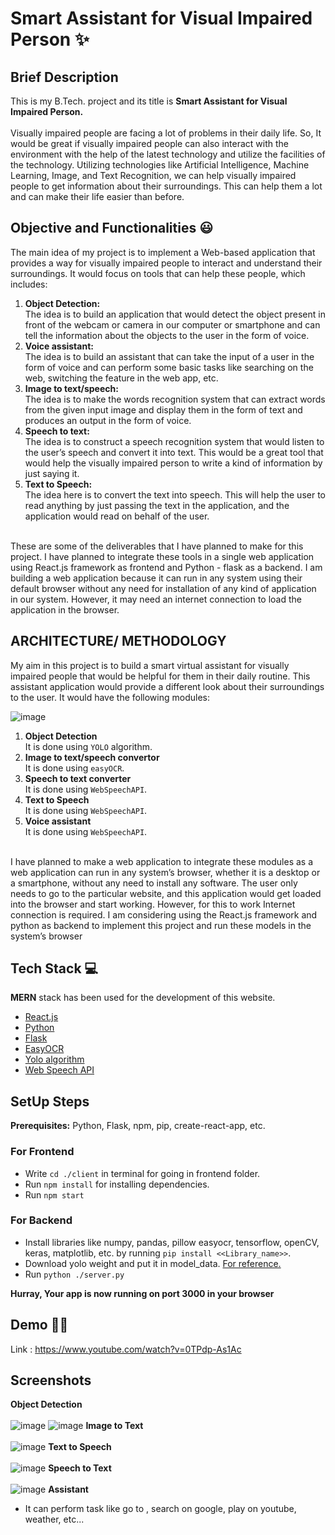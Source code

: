 # Smart Assistant for Visual Impaired Person ✨


## Brief Description 
This is my B.Tech. project and its title is **Smart Assistant for Visual Impaired Person.** <br><br>
Visually impaired people are facing a lot of problems in their daily life. So, It would be great if visually impaired people can also interact with the environment with the help of the latest technology and utilize the facilities of the technology. Utilizing technologies like Artificial Intelligence, Machine Learning, Image, and Text Recognition, we can help visually impaired people to get information about their surroundings. This can help them a lot and can make their life easier than before.



## Objective and Functionalities 😃

The main idea of my project is to implement a Web-based application that provides a
way for visually impaired people to interact and understand their surroundings. It would
focus on tools that can help these people, which includes:
1. **Object Detection:**
<br>The idea is to build an application that would detect the object present in
front of the webcam or camera in our computer or smartphone and can tell
the information about the objects to the user in the form of voice.
2. **Voice assistant:**
<br>The idea is to build an assistant that can take the input of a user in the
form of voice and can perform some basic tasks like searching on the
web, switching the feature in the web app, etc.
3. **Image to text/speech:**
<br>The idea is to make the words recognition system that can extract words
from the given input image and display them in the form of text and
produces an output in the form of voice.
4. **Speech to text:**
<br>The idea is to construct a speech recognition system that would listen to
the user’s speech and convert it into text. This would be a great tool that
would help the visually impaired person to write a kind of information by
just saying it.
5. **Text to Speech:**
<br>The idea here is to convert the text into speech. This will help the user to
read anything by just passing the text in the application, and the
application would read on behalf of the user. <br><br>


These are some of the deliverables that I have planned to make for this project. I have
planned to integrate these tools in a single web application using React.js framework as frontend
and Python - flask as a backend. I am building a web application because it can run in any system
using their default browser without any need for installation of any kind of application in
our system. However, it may need an internet connection to load the application in the
browser.

## ARCHITECTURE/ METHODOLOGY
My aim in this project is to build a smart virtual assistant for visually impaired people
that would be helpful for them in their daily routine. This assistant application would
provide a different look about their surroundings to the user. It would have the following
modules:

![image](https://user-images.githubusercontent.com/43985107/141274816-2c27c4f2-bbdf-4337-a006-9cd1f2c85124.png)

1. **Object Detection** <br>
     It is done using `YOLO` algorithm.
2. **Image to text/speech convertor** <br>
     It is done using `easyOCR`.
3. **Speech to text converter** <br>
     It is done using `WebSpeechAPI`.
4. **Text to Speech** <br>
     It is done using `WebSpeechAPI`.
5. **Voice assistant** <br>
     It is done using `WebSpeechAPI`.<br><br>
     
     
I have planned to make a web application to integrate these modules as a web
application can run in any system’s browser, whether it is a desktop or a smartphone,
without any need to install any software. The user only needs to go to the particular
website, and this application would get loaded into the browser and start working.
However, for this to work Internet connection is required. I am considering using the
React.js framework and python as backend to implement this project and run these models in
the system’s browser

## Tech Stack 💻
 
 **MERN** stack has been used for the development of this website. 
 - [React.js](https://reactjs.org/)
 - [Python](https://www.python.org/)
 - [Flask](https://flask.palletsprojects.com/en/2.0.x/)
 - [EasyOCR](https://github.com/JaidedAI/EasyOCR)
 - [Yolo algorithm]()
 - [Web Speech API](https://developer.mozilla.org/en-US/docs/Web/API/Web_Speech_API/Using_the_Web_Speech_API)

## SetUp Steps

**Prerequisites:** Python, Flask, npm, pip, create-react-app, etc.

### For Frontend
 - Write `cd ./client` in terminal for going in frontend folder.
 - Run `npm install` for installing dependencies.
 - Run `npm start`

### For Backend
 - Install libraries like numpy, pandas, pillow easyocr, tensorflow, openCV, keras, matplotlib, etc. by running `pip install <<Library_name>>`.
 - Download yolo weight and put it in model_data. [For reference.](https://medium.com/analytics-vidhya/yolov3-object-detection-in-tensorflow-2-x-8a1a104c46a8)
 - Run `python ./server.py`
 
**Hurray, Your app is now running on port 3000 in your browser**

## Demo :man_technologist:
Link : https://www.youtube.com/watch?v=0TPdp-As1Ac

## Screenshots
**Object Detection**<br><br>
![image](https://user-images.githubusercontent.com/43985107/141276512-d3c5dd12-c812-4a8c-9d83-9e38afee8240.png)
![image](https://user-images.githubusercontent.com/43985107/141276634-ec67209d-632b-47f2-bf15-cb6dc565f36a.png)
**Image to Text**<br><br>
![image](https://user-images.githubusercontent.com/43985107/141276883-0d119dd7-194c-4f2a-920e-911f34f4a823.png)
**Text to Speech**<br><br>
![image](https://user-images.githubusercontent.com/43985107/141277020-9136196b-04eb-4c64-bb45-abf6273862b4.png)
**Speech to Text**<br><br>
![image](https://user-images.githubusercontent.com/43985107/141277135-eb0c170a-0e14-41f7-9838-1be3edab5324.png)
**Assistant** <br>
- It can perform task like go to <page>, search on google, play on youtube, weather, etc...


